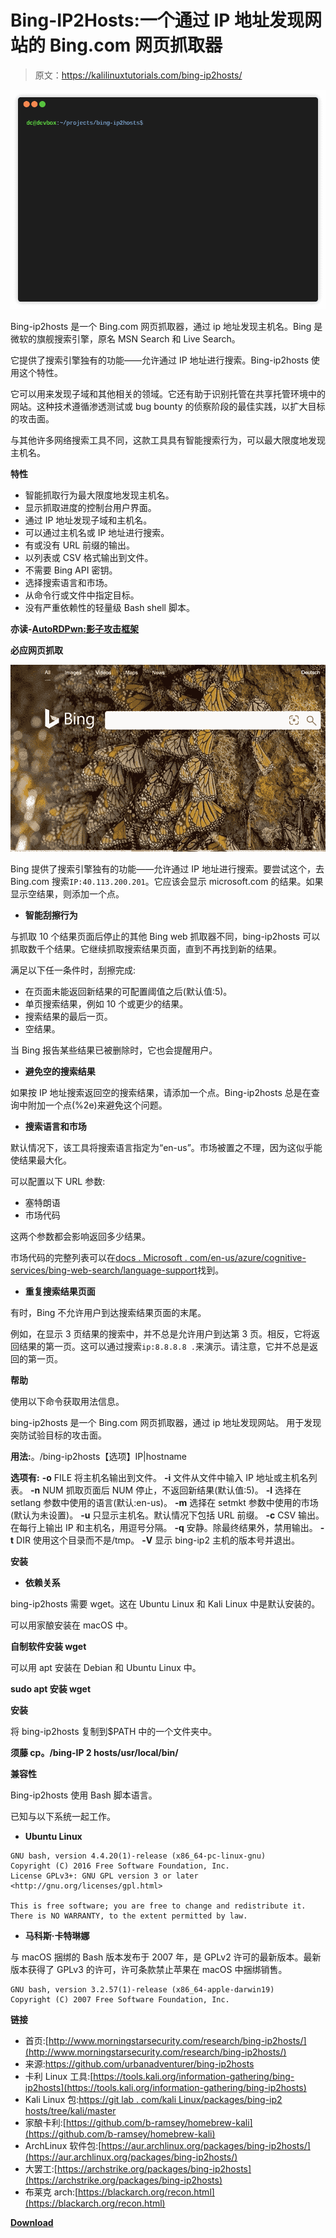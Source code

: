 # Bing-IP2Hosts:一个通过 IP 地址发现网站的 Bing.com 网页抓取器

> 原文：<https://kalilinuxtutorials.com/bing-ip2hosts/>

[![Bing-IP2Hosts : A Bing.com Web Scraper That Discovers Websites By IP Address](img//ae669d5056138d65873fd050ba2b2134.png "Bing-IP2Hosts : A Bing.com Web Scraper That Discovers Websites By IP Address")](https://1.bp.blogspot.com/-3w6G9kI9EcI/XtSo1QGbh0I/AAAAAAAAGi8/vAZ1JH1IyS0HyCqtjnyHZasLivP9cQYUACLcBGAsYHQ/s1600/Bing-ip2hosts.gif)

Bing-ip2hosts 是一个 Bing.com 网页抓取器，通过 ip 地址发现主机名。Bing 是微软的旗舰搜索引擎，原名 MSN Search 和 Live Search。

它提供了搜索引擎独有的功能——允许通过 IP 地址进行搜索。Bing-ip2hosts 使用这个特性。

它可以用来发现子域和其他相关的领域。它还有助于识别托管在共享托管环境中的网站。这种技术遵循渗透测试或 bug bounty 的侦察阶段的最佳实践，以扩大目标的攻击面。

与其他许多网络搜索工具不同，这款工具具有智能搜索行为，可以最大限度地发现主机名。

**特性**

*   智能抓取行为最大限度地发现主机名。
*   显示抓取进度的控制台用户界面。
*   通过 IP 地址发现子域和主机名。
*   可以通过主机名或 IP 地址进行搜索。
*   有或没有 URL 前缀的输出。
*   以列表或 CSV 格式输出到文件。
*   不需要 Bing API 密钥。
*   选择搜索语言和市场。
*   从命令行或文件中指定目标。
*   没有严重依赖性的轻量级 Bash shell 脚本。

**亦读-[AutoRDPwn:影子攻击框架](https://kalilinuxtutorials.com/autordpwn-2/)**

**必应网页抓取**

![](img//5e4fcca2da870284eba9aaec18cfb352.png)

Bing 提供了搜索引擎独有的功能——允许通过 IP 地址进行搜索。要尝试这个，去 Bing.com 搜索`IP:40.113.200.201`。它应该会显示 microsoft.com 的结果。如果显示空结果，则添加一个点。

*   **智能刮擦行为**

与抓取 10 个结果页面后停止的其他 Bing web 抓取器不同，bing-ip2hosts 可以抓取数千个结果。它继续抓取搜索结果页面，直到不再找到新的结果。

满足以下任一条件时，刮擦完成:

*   在页面未能返回新结果的可配置阈值之后(默认值:5)。
*   单页搜索结果，例如 10 个或更少的结果。
*   搜索结果的最后一页。
*   空结果。

当 Bing 报告某些结果已被删除时，它也会提醒用户。

*   **避免空的搜索结果**

如果按 IP 地址搜索返回空的搜索结果，请添加一个点。Bing-ip2hosts 总是在查询中附加一个点(%2e)来避免这个问题。

*   **搜索语言和市场**

默认情况下，该工具将搜索语言指定为“en-us”。市场被置之不理，因为这似乎能使结果最大化。

可以配置以下 URL 参数:

*   塞特朗语
*   市场代码

这两个参数都会影响返回多少结果。

市场代码的完整列表可以在[docs . Microsoft . com/en-us/azure/cognitive-services/bing-web-search/language-support](https://docs.microsoft.com/en-us/azure/cognitive-services/bing-web-search/language-support)找到。

*   **重复搜索结果页面**

有时，Bing 不允许用户到达搜索结果页面的末尾。

例如，在显示 3 页结果的搜索中，并不总是允许用户到达第 3 页。相反，它将返回结果的第一页。这可以通过搜索`ip:8.8.8.8 .`来演示。请注意，它并不总是返回的第一页。

**帮助**

使用以下命令获取用法信息。

bing-ip2hosts 是一个 Bing.com 网页抓取器，通过 ip 地址发现网站。
用于发现突防试验目标的攻击面。

**用法:**。/bing-ip2hosts【选项】IP|hostname

**选项有:**
**-o** FILE 将主机名输出到文件。
**-i** 文件从文件中输入 IP 地址或主机名列表。
**-n** NUM 抓取页面后 NUM 停止，不返回新结果(默认值:5)。
**-l** 选择在 setlang 参数中使用的语言(默认:en-us)。
**-m** 选择在 setmkt 参数中使用的市场(默认为未设置)。
**-u** 只显示主机名。默认情况下包括 URL 前缀。
**-c** CSV 输出。在每行上输出 IP 和主机名，用逗号分隔。
**-q** 安静。除最终结果外，禁用输出。
**-t** DIR 使用这个目录而不是/tmp。
**-V** 显示 bing-ip2 主机的版本号并退出。

**安装**

*   **依赖关系**

bing-ip2hosts 需要 wget。这在 Ubuntu Linux 和 Kali Linux 中是默认安装的。

可以用家酿安装在 macOS 中。

**自制软件安装 wget**

可以用 apt 安装在 Debian 和 Ubuntu Linux 中。

**sudo apt 安装 wget**

**安装**

将 bing-ip2hosts 复制到$PATH 中的一个文件夹中。

**须藤 cp。/bing-IP 2 hosts/usr/local/bin/**

**兼容性**

Bing-ip2hosts 使用 Bash 脚本语言。

已知与以下系统一起工作。

*   **Ubuntu Linux**

```
GNU bash, version 4.4.20(1)-release (x86_64-pc-linux-gnu)
Copyright (C) 2016 Free Software Foundation, Inc.
License GPLv3+: GNU GPL version 3 or later <http://gnu.org/licenses/gpl.html>

This is free software; you are free to change and redistribute it.
There is NO WARRANTY, to the extent permitted by law. 
```

*   **马科斯·卡特琳娜**

与 macOS 捆绑的 Bash 版本发布于 2007 年，是 GPLv2 许可的最新版本。最新版本获得了 GPLv3 的许可，许可条款禁止苹果在 macOS 中捆绑销售。

```
GNU bash, version 3.2.57(1)-release (x86_64-apple-darwin19)
Copyright (C) 2007 Free Software Foundation, Inc. 
```

**链接**

*   首页:[http://www.morningstarsecurity.com/research/bing-ip2hosts/](http://www.morningstarsecurity.com/research/bing-ip2hosts/)
*   来源:https://github.com/urbanadventurer/bing-ip2hosts
*   卡利 Linux 工具:[https://tools.kali.org/information-gathering/bing-ip2hosts](https://tools.kali.org/information-gathering/bing-ip2hosts)
*   Kali Linux 包:[https://git lab . com/kali Linux/packages/bing-ip2 hosts/tree/kali/master](https://gitlab.com/kalilinux/packages/bing-ip2hosts/tree/kali/master)
*   家酿卡利:[https://github.com/b-ramsey/homebrew-kali](https://github.com/b-ramsey/homebrew-kali)
*   ArchLinux 软件包:[https://aur.archlinux.org/packages/bing-ip2hosts/](https://aur.archlinux.org/packages/bing-ip2hosts/)
*   大罢工:[https://archstrike.org/packages/bing-ip2hosts](https://archstrike.org/packages/bing-ip2hosts)
*   布莱克 arch:[https://blackarch.org/recon.html](https://blackarch.org/recon.html)

[**Download**](https://github.com/urbanadventurer/bing-ip2hosts)